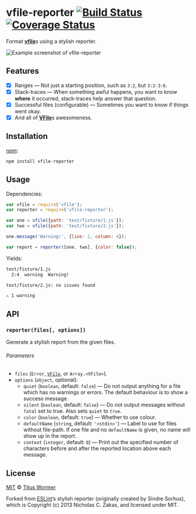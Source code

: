 # vfile-reporter [![Build Status][travis-badge]][travis] [![Coverage Status][codecov-badge]][codecov]

Format [**vfile**][vfile]s using a stylish reporter.

![Example screenshot of **vfile-reporter**][screenshot]

## Features

*   [x] Ranges
    — Not just a starting position, such as `3:2`, but `3:2-3:6`.
*   [x] Stack-traces
    — When something awful happens, you want to know **where** it occurred,
    stack-traces help answer that question.
*   [x] Successful files (configurable)
    — Sometimes you want to know if things went okay.
*   [x] And all of [**VFile**][vfile]s awesomeness.

## Installation

[npm][]:

```bash
npm install vfile-reporter
```

## Usage

Dependencies:

```javascript
var vfile = require('vfile');
var reporter = require('vfile-reporter');

var one = vfile({path: 'test/fixture/1.js'});
var two = vfile({path: 'test/fixture/2.js'});

one.message('Warning!', {line: 2, column: 4});

var report = reporter([one, two], {color: false});
```

Yields:

```txt
test/fixture/1.js
  2:4  warning  Warning!

test/fixture/2.js: no issues found

⚠ 1 warning
```

## API

### `reporter(files[, options])`

Generate a stylish report from the given files.

###### Parameters

*   `files` (`Error`, [`VFile`][vfile], or `Array.<VFile>`).
*   `options` (`object`, optional):
    *   `quiet` (`boolean`, default: `false`)
        — Do not output anything for a file which has no warnings or
        errors.  The default behaviour is to show a success message.
    *   `silent` (`boolean`, default: `false`)
        — Do not output messages without `fatal` set to true.
        Also sets `quiet` to `true`.
    *   `color` (`boolean`, default: `true`)
        — Whether to use colour.
    *   `defaultName` (`string`, default: `'<stdin>'`)
        — Label to use for files without file-path.
        If one file and no `defaultName` is given, no name
        will show up in the report.
    *   `context` (`integer`, default: `0`)
        — Print out the specified number of characters before
        and after the reported location above each message.

## License

[MIT][license] © [Titus Wormer][author]

Forked from [ESLint][]’s stylish reporter
(originally created by Sindre Sorhus), which is Copyright (c) 2013
Nicholas C. Zakas, and licensed under MIT.

<!-- Definitions -->

[travis-badge]: https://img.shields.io/travis/vfile/vfile-reporter.svg

[travis]: https://travis-ci.org/vfile/vfile-reporter

[codecov-badge]: https://img.shields.io/codecov/c/github/vfile/vfile-reporter.svg

[codecov]: https://codecov.io/github/vfile/vfile-reporter

[npm]: https://docs.npmjs.com/cli/install

[license]: LICENSE

[author]: http://wooorm.com

[eslint]: https://github.com/eslint/eslint

[vfile]: https://github.com/vfile/vfile

[screenshot]: ./screenshot.png
